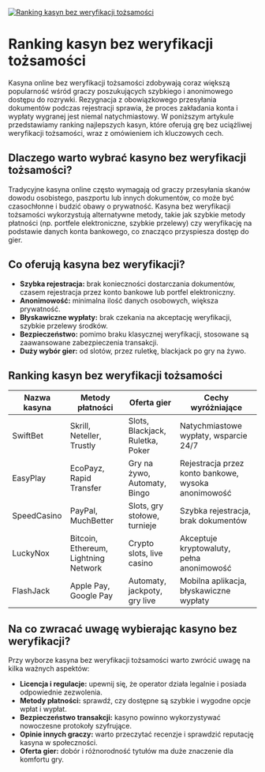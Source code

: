 [![Ranking kasyn bez weryfikacji tożsamości](https://123-caf.pages.dev/gitsignup.png)](https://vrmoo.ru/Bt82HjjY)

<h1>Ranking kasyn bez weryfikacji tożsamości</h1> <p>Kasyna online bez weryfikacji tożsamości zdobywają coraz większą popularność wśród graczy poszukujących szybkiego i anonimowego dostępu do rozrywki. Rezygnacja z obowiązkowego przesyłania dokumentów podczas rejestracji sprawia, że proces zakładania konta i wypłaty wygranej jest niemal natychmiastowy. W poniższym artykule przedstawiamy ranking najlepszych kasyn, które oferują grę bez uciążliwej weryfikacji tożsamości, wraz z omówieniem ich kluczowych cech.</p>  <h2>Dlaczego warto wybrać kasyno bez weryfikacji tożsamości?</h2> <p>Tradycyjne kasyna online często wymagają od graczy przesyłania skanów dowodu osobistego, paszportu lub innych dokumentów, co może być czasochłonne i budzić obawy o prywatność. Kasyna bez weryfikacji tożsamości wykorzystują alternatywne metody, takie jak szybkie metody płatności (np. portfele elektroniczne, szybkie przelewy) czy weryfikację na podstawie danych konta bankowego, co znacząco przyspiesza dostęp do gier.</p>  <h2>Co oferują kasyna bez weryfikacji?</h2> <ul>   <li><strong>Szybka rejestracja:</strong> brak konieczności dostarczania dokumentów, czasem rejestracja przez konto bankowe lub portfel elektroniczny.</li>   <li><strong>Anonimowość:</strong> minimalna ilość danych osobowych, większa prywatność.</li>   <li><strong>Błyskawiczne wypłaty:</strong> brak czekania na akceptację weryfikacji, szybkie przelewy środków.</li>   <li><strong>Bezpieczeństwo:</strong> pomimo braku klasycznej weryfikacji, stosowane są zaawansowane zabezpieczenia transakcji.</li>   <li><strong>Duży wybór gier:</strong> od slotów, przez ruletkę, blackjack po gry na żywo.</li> </ul>  <h2>Ranking kasyn bez weryfikacji tożsamości</h2> <table>   <thead>     <tr>       <th>Nazwa kasyna</th>       <th>Metody płatności</th>       <th>Oferta gier</th>       <th>Cechy wyróżniające</th>     </tr>   </thead>   <tbody>     <tr>       <td>SwiftBet</td>       <td>Skrill, Neteller, Trustly</td>       <td>Slots, Blackjack, Ruletka, Poker</td>       <td>Natychmiastowe wypłaty, wsparcie 24/7</td>     </tr>     <tr>       <td>EasyPlay</td>       <td>EcoPayz, Rapid Transfer</td>       <td>Gry na żywo, Automaty, Bingo</td>       <td>Rejestracja przez konto bankowe, wysoka anonimowość</td>     </tr>     <tr>       <td>SpeedCasino</td>       <td>PayPal, MuchBetter</td>       <td>Slots, gry stołowe, turnieje</td>       <td>Szybka rejestracja, brak dokumentów</td>     </tr>     <tr>       <td>LuckyNox</td>       <td>Bitcoin, Ethereum, Lightning Network</td>       <td>Crypto slots, live casino</td>       <td>Akceptuje kryptowaluty, pełna anonimowość</td>     </tr>     <tr>       <td>FlashJack</td>       <td>Apple Pay, Google Pay</td>       <td>Automaty, jackpoty, gry live</td>       <td>Mobilna aplikacja, błyskawiczne wypłaty</td>     </tr>   </tbody> </table>  <h2>Na co zwracać uwagę wybierając kasyno bez weryfikacji?</h2> <p>Przy wyborze kasyna bez weryfikacji tożsamości warto zwrócić uwagę na kilka ważnych aspektów:</p> <ul>   <li><strong>Licencja i regulacje:</strong> upewnij się, że operator działa legalnie i posiada odpowiednie zezwolenia.</li>   <li><strong>Metody płatności:</strong> sprawdź, czy dostępne są szybkie i wygodne opcje wpłat i wypłat.</li>   <li><strong>Bezpieczeństwo transakcji:</strong> kasyno powinno wykorzystywać nowoczesne protokoły szyfrujące.</li>   <li><strong>Opinie innych graczy:</strong> warto przeczytać recenzje i sprawdzić reputację kasyna w społeczności.</li>   <li><strong>Oferta gier:</strong> dobór i różnorodność tytułów ma duże znaczenie dla komfortu gry.</li> </ul>